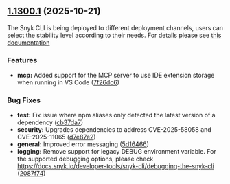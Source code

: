 ## [1.1300.1](https://github.com/snyk/snyk/compare/v1.1300.0...v1.1300.1) (2025-10-21)

The Snyk CLI is being deployed to different deployment channels, users can select the stability level according to their needs. For details please see [this documentation](https://docs.snyk.io/snyk-cli/releases-and-channels-for-the-snyk-cli)

### Features

* **mcp:** Added support for the MCP server to use IDE extension storage when running in VS Code ([7f26dc6](https://github.com/snyk/snyk/commit/7f26dc63f2b650f88bc27604a5568d9e80bcb2a6))

### Bug Fixes

* **test:** Fix issue where npm aliases only detected the latest version of a dependency ([cb37da7](https://github.com/snyk/snyk/commit/cb37da79febf6e9c44b68eccf444633a6508aa3f))
* **security:** Upgrades dependencies to address CVE-2025-58058 and CVE-2025-11065 ([d7e87e2](https://github.com/snyk/snyk/commit/d7e87e296f99d299a87533812399830b60b7c0c3))
* **general:** Improved error messaging ([5d16466](https://github.com/snyk/snyk/commit/5d16466e76ad0d278e62c023001ed78f06b3cd01))
* **logging:** Remove support for legacy DEBUG environment variable. For the supported debugging options, please check https://docs.snyk.io/developer-tools/snyk-cli/debugging-the-snyk-cli ([2087f74](https://github.com/snyk/snyk/commit/2087f7465e76930427004272c3faa62064c2dc74))